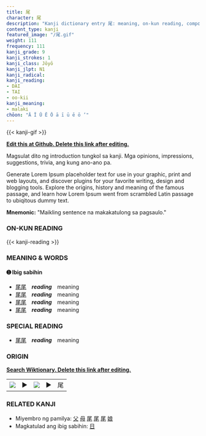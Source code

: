 ```yaml
---
title: 尾
character: 尾
description: "Kanji dictionary entry 尾: meaning, on-kun reading, compounds, origin, related kanji"
content_type: kanji
featured_image: "/尾.gif"
weight: 111
frequency: 111
kanji_grade: 9
kanji_strokes: 1
kanji_class: Jōyō
kanji_jlpt: N1
kanji_radical: 
kanji_reading: 
- DAI
- TAI
- oo-kii
kanji_meaning:
- malaki
chōon: "Ā Ī Ū Ē Ō ā ī ū ē ō ’"
---
```

[//]: # (Don't edit the line below. Kanji animated GIF code is automatically generated.)
{{< kanji-gif >}}

[//]: # (Edit below this line.)

**[Edit this at Github. Delete this link after editing.](https://github.com/tim0g/tim/tree/main/content/kanji/尾/index.md)**

Magsulat dito ng introduction tungkol sa kanji. Mga opinions, impressions, suggestions, trivia, ang kung ano-ano pa.

Generate Lorem Ipsum placeholder text for use in your graphic, print and web layouts, and discover plugins for your favorite writing, design and blogging tools. Explore the origins, history and meaning of the famous passage, and learn how Lorem Ipsum went from scrambled Latin passage to ubiqitous dummy text.
 
**Mnemonic:** "Maikling sentence na makakatulong sa pagsaulo."

### ON-KUN READING

[//]: # (Don't edit the line below. ON-KUN READING code is automatically generated.)
{{< kanji-reading >}}

### MEANING & WORDS

#### ➊ **Ibig sabihin**
  - [尾](../尾)[尾](../尾)　***reading***　meaning
  - [尾](../尾)[尾](../尾)　***reading***　meaning
  - [尾](../尾)[尾](../尾)　***reading***　meaning
  - [尾](../尾)[尾](../尾)　***reading***　meaning

### SPECIAL READING
  - [尾](../尾)[尾](../尾)　***reading***　meaning

### ORIGIN

**[Search Wiktionary. Delete this link after editing.](https://wiktionary.org/wiki/尾)**
<table class="kanji-table"><tr><td>
<img src="60px-尾-bronze.svg.png">
</td><td>▶</td><td>
<img src="60px-尾-oracle.svg.png">
</td><td>▶</td>
<td class="kanji-origin">尾</td>
</tr></table>

### RELATED KANJI
- Miyembro ng pamilya: [父](../父) [母](../母) [尾](../尾) [尾](../尾) [尾](../尾) [娘](../娘)
- Magkatulad ang ibig sabihin: [日](../日)
